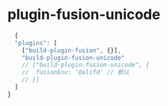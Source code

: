 # plugin-fusion-unicode

```js
  {
  "plugins": [
    ["build-plugin-fusion", {}],
    "build-plugin-fusion-unicode"
    // ["build-plugin-fusion-unicode", {
    //  fusionEnv: '@alifd' // 默认
    // }]
  ]
}
```